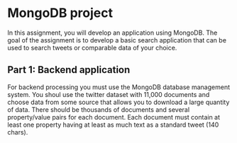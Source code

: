 
# MongoDB project

In this assignment, you will develop an application using MongoDB. The goal of the assignment is to develop a basic search application that can be used to search tweets or comparable data of your choice.

## Part 1: Backend application

For backend processing you must use the MongoDB database management system. You shoul use the twitter dataset with 11,000 documents and choose data from some source that allows you to download a large quantity of data. There should be thousands of documents and several property/value pairs for each document. Each document must contain at least one property having at least as much text as a standard tweet (140 chars).
